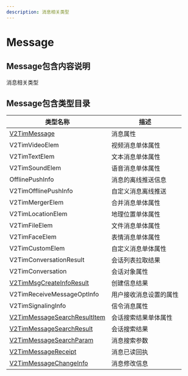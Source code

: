 ```yaml
---
description: 消息相关类型
---
```


# Message

## Message包含内容说明

消息相关类型

## Message包含类型目录

| 类型名称                                                                                                                                                                                                     | 描述          |
| -------------------------------------------------------------------------------------------------------------------------------------------------------------------------------------------------------- | ----------- |
| [V2TimMessage](https://pub.dev/documentation/tencent\_im\_sdk\_plugin\_platform\_interface/0.2.8/models\_v2\_tim\_message/V2TimMessage-class.html)                                                       | 消息属性        |
| V2TimVideoElem                                                                                                                                                                                           | 视频消息单体属性    |
| V2TimTextElem                                                                                                                                                                                            | 文本消息单体属性    |
| V2TimSoundElem                                                                                                                                                                                           | 语音消息单体属性    |
| OfflinePushInfo                                                                                                                                                                                          | 消息的离线推送信息   |
| V2TimOfflinePushInfo                                                                                                                                                                                     | 自定义消息离线推送   |
| V2TimMergerElem                                                                                                                                                                                          | 合并消息单体属性    |
| V2TimLocationElem                                                                                                                                                                                        | 地理位置单体属性    |
| V2TimFileElem                                                                                                                                                                                            | 文件消息单体属性    |
| V2TimFaceElem                                                                                                                                                                                            | 表情消息单体属性    |
| V2TimCustomElem                                                                                                                                                                                          | 自定义消息单体属性   |
| V2TimConversationResult                                                                                                                                                                                  | 会话列表拉取结果    |
| V2TimConversation                                                                                                                                                                                        | 会话对象属性      |
| [V2TimMsgCreateInfoResult](https://pub.dev/documentation/tencent\_im\_sdk\_plugin\_platform\_interface/0.2.8/models\_v2\_tim\_msg\_create\_info\_result/V2TimMsgCreateInfoResult-class.html)             | 创建信息结果      |
| V2TimReceiveMessageOptInfo                                                                                                                                                                               | 用户接收消息设置的属性 |
| V2TimSignalingInfo                                                                                                                                                                                       | 信令消息属性      |
| [V2TimMessageSearchResultItem](https://pub.dev/documentation/tencent\_im\_sdk\_plugin\_platform\_interface/0.2.8/models\_v2\_tim\_message\_search\_result\_item/V2TimMessageSearchResultItem-class.html) | 会话搜索结果单体属性  |
| [V2TimMessageSearchResult](https://pub.dev/documentation/tencent\_im\_sdk\_plugin\_platform\_interface/0.2.8/models\_v2\_tim\_message\_search\_result/V2TimMessageSearchResult-class.html)               | 会话搜索结果      |
| [V2TimMessageSearchParam](https://pub.dev/documentation/tencent\_im\_sdk\_plugin\_platform\_interface/0.2.8/models\_v2\_tim\_message\_search\_param/V2TimMessageSearchParam-class.html)                  | 消息搜索参数      |
| [V2TimMessageReceipt](https://pub.dev/documentation/tencent\_im\_sdk\_plugin\_platform\_interface/0.2.8/models\_v2\_tim\_message\_receipt/V2TimMessageReceipt-class.html)                                | 消息已读回执      |
| [V2TimMessageChangeInfo](https://pub.dev/documentation/tencent\_im\_sdk\_plugin\_platform\_interface/0.2.8/models\_v2\_tim\_message\_change\_info/V2TimMessageChangeInfo-class.html)                     | 消息修改信息      |
